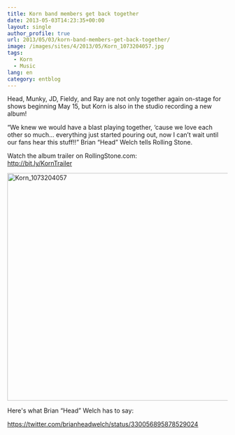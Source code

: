 ```yaml
---
title: Korn band members get back together
date: 2013-05-03T14:23:35+00:00
layout: single
author_profile: true
url: 2013/05/03/korn-band-members-get-back-together/
image: /images/sites/4/2013/05/Korn_1073204057.jpg
tags:
  - Korn
  - Music
lang: en
category: entblog
---
```

Head, Munky, JD, Fieldy, and Ray are not only together again on-stage for shows beginning May 15, but Korn is also in the studio recording a new album!

“We knew we would have a blast playing together, ‘cause we love each other so much… everything just started pouring out, now I can’t wait until our fans hear this stuff!!” Brian “Head” Welch tells Rolling Stone.

Watch the album trailer on RollingStone.com:  
<a href="http://www.facebook.com/l.php?u=http%3A%2F%2Fbit.ly%2FKornTrailer&h=MAQEn8AIr&s=1" target="_blank" rel="nofollow nofollow">http://bit.ly/KornTrailer</a>

[<img class="alignnone  wp-image-179" alt="Korn_1073204057" src="/images/2013/05/Korn_1073204057.jpg" width="672" height="519" srcset="/images/sites/4/2013/05/Korn_1073204057.jpg 960w, /images/sites/4/2013/05/Korn_1073204057-300x231.jpg 300w" sizes="(max-width: 672px) 100vw, 672px" />](/images/2013/05/Korn_1073204057.jpg)

Here's what Brian “Head” Welch has to say:

https://twitter.com/brianheadwelch/status/330056895878529024

&nbsp;